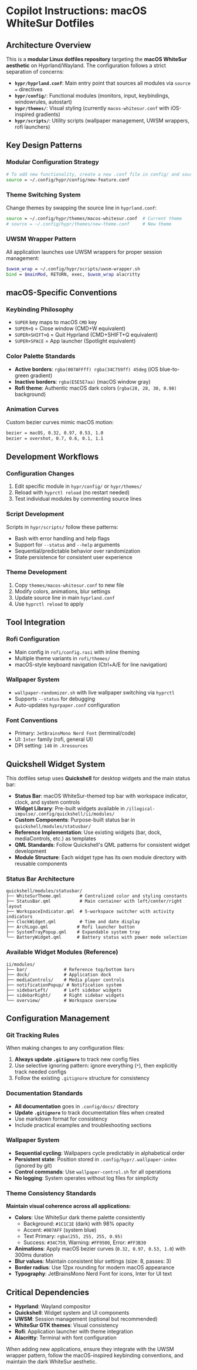 # Copilot Instructions: macOS WhiteSur Dotfiles

## Architecture Overview

This is a **modular Linux dotfiles repository** targeting the **macOS WhiteSur aesthetic** on Hyprland/Wayland. The configuration follows a strict separation of concerns:

- **`hypr/hyprland.conf`**: Main entry point that sources all modules via `source =` directives
- **`hypr/config/`**: Functional modules (monitors, input, keybindings, windowrules, autostart)
- **`hypr/themes/`**: Visual styling (currently `macos-whitesur.conf` with iOS-inspired gradients)
- **`hypr/scripts/`**: Utility scripts (wallpaper management, UWSM wrappers, rofi launchers)

## Key Design Patterns

### Modular Configuration Strategy
```bash
# To add new functionality, create a new .conf file in config/ and source it:
source = ~/.config/hypr/config/new-feature.conf
```

### Theme Switching System
Change themes by swapping the source line in `hyprland.conf`:
```bash
source = ~/.config/hypr/themes/macos-whitesur.conf  # Current theme
# source = ~/.config/hypr/themes/new-theme.conf     # New theme
```

### UWSM Wrapper Pattern
All application launches use UWSM wrappers for proper session management:
```bash
$uwsm_wrap = ~/.config/hypr/scripts/uwsm-wrapper.sh
bind = $mainMod, RETURN, exec, $uwsm_wrap alacritty
```

## macOS-Specific Conventions

### Keybinding Philosophy
- `SUPER` key maps to macOS `CMD` key
- `SUPER+Q` = Close window (CMD+W equivalent)
- `SUPER+SHIFT+Q` = Quit Hyprland (CMD+SHIFT+Q equivalent)
- `SUPER+SPACE` = App launcher (Spotlight equivalent)

### Color Palette Standards
- **Active borders**: `rgba(007AFFff) rgba(34C759ff) 45deg` (iOS blue-to-green gradient)
- **Inactive borders**: `rgba(E5E5E7aa)` (macOS window gray)
- **Rofi theme**: Authentic macOS dark colors (`rgba(28, 28, 30, 0.98)` background)

### Animation Curves
Custom bezier curves mimic macOS motion:
```bash
bezier = macOS, 0.32, 0.97, 0.53, 1.0
bezier = overshot, 0.7, 0.6, 0.1, 1.1
```

## Development Workflows

### Configuration Changes
1. Edit specific module in `hypr/config/` or `hypr/themes/`
2. Reload with `hyprctl reload` (no restart needed)
3. Test individual modules by commenting source lines

### Script Development
Scripts in `hypr/scripts/` follow these patterns:
- Bash with error handling and help flags
- Support for `--status` and `--help` arguments
- Sequential/predictable behavior over randomization
- State persistence for consistent user experience

### Theme Development
1. Copy `themes/macos-whitesur.conf` to new file
2. Modify colors, animations, blur settings
3. Update source line in main `hyprland.conf`
4. Use `hyprctl reload` to apply

## Tool Integration

### Rofi Configuration
- Main config in `rofi/config.rasi` with inline theming
- Multiple theme variants in `rofi/themes/`
- macOS-style keyboard navigation (Ctrl+A/E for line navigation)

### Wallpaper System
- `wallpaper-randomizer.sh` with live wallpaper switching via `hyprctl`
- Supports `--status` for debugging
- Auto-updates `hyprpaper.conf` configuration

### Font Conventions
- Primary: `JetBrainsMono Nerd Font` (terminal/code)
- UI: `Inter` family (rofi, general UI)
- DPI setting: `140` in `.Xresources`

## Quickshell Widget System

This dotfiles setup uses **Quickshell** for desktop widgets and the main status bar:

- **Status Bar**: macOS WhiteSur-themed top bar with workspace indicator, clock, and system controls
- **Widget Library**: Pre-built widgets available in `/illogical-impulse/.config/quickshell/ii/modules/`
- **Custom Components**: Purpose-built status bar in `quickshell/modules/statusbar/`
- **Reference Implementation**: Use existing widgets (bar, dock, mediaControls, etc.) as templates
- **QML Standards**: Follow Quickshell's QML patterns for consistent widget development
- **Module Structure**: Each widget type has its own module directory with reusable components

### Status Bar Architecture
```
quickshell/modules/statusbar/
├── WhiteSurTheme.qml       # Centralized color and styling constants
├── StatusBar.qml           # Main container with left/center/right layout
├── WorkspaceIndicator.qml  # 5-workspace switcher with activity indicators
├── ClockWidget.qml         # Time and date display
├── ArchLogo.qml           # Rofi launcher button
├── SystemTrayPopup.qml    # Expandable system tray
└── BatteryWidget.qml      # Battery status with power mode selection
```

### Available Widget Modules (Reference)
```
ii/modules/
├── bar/              # Reference top/bottom bars
├── dock/             # Application dock
├── mediaControls/    # Media player controls
├── notificationPopup/ # Notification system
├── sidebarLeft/      # Left sidebar widgets
├── sidebarRight/     # Right sidebar widgets
└── overview/         # Workspace overview
```

## Configuration Management

### Git Tracking Rules
When making changes to any configuration files:
1. **Always update `.gitignore`** to track new config files
2. Use selective ignoring pattern: ignore everything (`*`), then explicitly track needed configs
3. Follow the existing `.gitignore` structure for consistency

### Documentation Standards
- **All documentation** goes in `.config/docs/` directory
- **Update `.gitignore`** to track documentation files when created
- Use markdown format for consistency
- Include practical examples and troubleshooting sections

### Wallpaper System
- **Sequential cycling**: Wallpapers cycle predictably in alphabetical order
- **Persistent state**: Position stored in `.config/hypr/.wallpaper-index` (ignored by git)
- **Control commands**: Use `wallpaper-control.sh` for all operations
- **No logging**: System operates without log files for simplicity

### Theme Consistency Standards
**Maintain visual coherence across all applications:**
- **Colors**: Use WhiteSur dark theme palette consistently
  - Background: `#1C1C1E` (dark) with 98% opacity
  - Accent: `#007AFF` (system blue)
  - Text Primary: `rgba(255, 255, 255, 0.95)`
  - Success: `#34C759`, Warning: `#FF9500`, Error: `#FF3B30`
- **Animations**: Apply macOS bezier curves (`0.32, 0.97, 0.53, 1.0`) with 300ms duration
- **Blur values**: Maintain consistent blur settings (size: 8, passes: 3)
- **Border radius**: Use 12px rounding for modern macOS appearance
- **Typography**: JetBrainsMono Nerd Font for icons, Inter for UI text

## Critical Dependencies

- **Hyprland**: Wayland compositor
- **Quickshell**: Widget system and UI components
- **UWSM**: Session management (optional but recommended)
- **WhiteSur GTK themes**: Visual consistency
- **Rofi**: Application launcher with theme integration
- **Alacritty**: Terminal with font configuration

When adding new applications, ensure they integrate with the UWSM wrapper pattern, follow the macOS-inspired keybinding conventions, and maintain the dark WhiteSur aesthetic.
